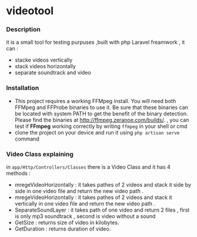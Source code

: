 # videotool
### Description
it is a small tool for testing purpuses ,built with php Laravel freamwork , it can :
- stacke videos vertically
- stack videos horizontally
- separate soundtrack and video

### Installation
- This project requires a working FFMpeg install. You will need both FFMpeg and FFProbe binaries to use it. Be sure that these binaries can be located with system PATH to get the benefit of the binary detection.
 Please find the binaries at http://ffmpeg.zeranoe.com/builds/. ,
 you can test if **FFmpeg** working correctly by writing ```ffmpeg``` in your shell or cmd
 - clone the project on your device and run it using ```php artisan serve ``` command
 ### Video Class explaining
 in ```app/Http/Controllers/Classes``` there is a Video Class and it has 4 methods :
 - mregeVideoHorizontally : it takes pathes of 2 videos and stack it side by side in one video file and return the new video path .
 - mregeVideoHorizontally : it takes pathes of 2 videos and stack it vertically in one video file and return the new video path .
 - SeparateSoundLayer : it takes path of one video and return 2 files , first is only mp3 soundtrack , second is video without a sound
 - GetSize : returns size of video in kilobytes.
 - GetDuration : returns duration of video.

